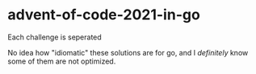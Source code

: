 # advent-of-code-2021-in-go

Each challenge is seperated 

No idea how "idiomatic" these solutions are for go, and I _definitely_ know some of them are not optimized.